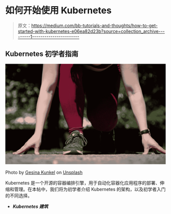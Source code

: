 # 如何开始使用 Kubernetes

> 原文：<https://medium.com/bb-tutorials-and-thoughts/how-to-get-started-with-kubernetes-e06ea82d23b?source=collection_archive---------1----------------------->

## Kubernetes 初学者指南

![](img/d7b61c8ce7aeb39385ab053e90652e3c.png)

Photo by [Gesina Kunkel](https://unsplash.com/@happyveganfit?utm_source=medium&utm_medium=referral) on [Unsplash](https://unsplash.com?utm_source=medium&utm_medium=referral)

Kubernetes 是一个开源的容器编排引擎，用于自动化容器化应用程序的部署、伸缩和管理。在本帖中，我们将为初学者介绍 Kubernetes 的架构，以及初学者入门的不同选择。

*   ***Kubernetes 建筑***